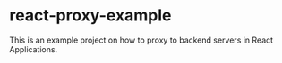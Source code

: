 # react-proxy-example
This is an example project on how to proxy to backend servers in React Applications.
